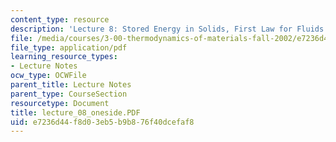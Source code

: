 ```yaml
---
content_type: resource
description: 'Lecture 8: Stored Energy in Solids, First Law for Fluids'
file: /media/courses/3-00-thermodynamics-of-materials-fall-2002/e7236d44f8d03eb5b9b876f40dcefaf8_lecture_08_oneside.PDF
file_type: application/pdf
learning_resource_types:
- Lecture Notes
ocw_type: OCWFile
parent_title: Lecture Notes
parent_type: CourseSection
resourcetype: Document
title: lecture_08_oneside.PDF
uid: e7236d44-f8d0-3eb5-b9b8-76f40dcefaf8
---
```


